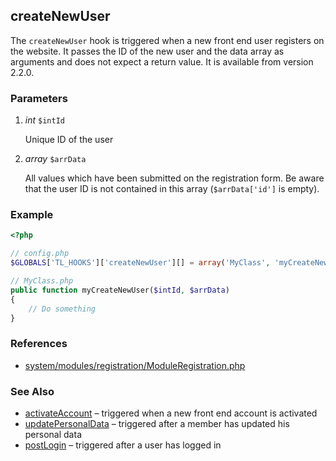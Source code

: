 createNewUser
-------------

The `createNewUser` hook is triggered when a new front end user registers on the website. It passes the ID of the new user and the data array as arguments and does not expect a return value. It is available from version 2.2.0.


### Parameters ###

1. *int* `$intId`

	Unique ID of the user

2. *array* `$arrData`

	All values which have been submitted on the registration form. Be aware that the user ID is not contained in this array (`$arrData['id']` is empty).


### Example ###

```php
<?php

// config.php
$GLOBALS['TL_HOOKS']['createNewUser'][] = array('MyClass', 'myCreateNewUser');

// MyClass.php
public function myCreateNewUser($intId, $arrData)
{
    // Do something
}
```


### References ###

- [system/modules/registration/ModuleRegistration.php](https://github.com/contao/core/blob/2.11.7/system/modules/registration/ModuleRegistration.php#L451)


### See Also ###

- [activateAccount](activateAccount.md) – triggered when a new front end account is activated
- [updatePersonalData](updatePersonalData.md) – triggered after a member has updated his personal data
- [postLogin](postLogin.md) – triggered after a user has logged in
